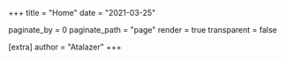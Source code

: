 +++
title = "Home"
date = "2021-03-25"

paginate_by = 0
paginate_path = "page"
render = true
transparent = false

[extra]
author = "Atalazer"
+++

